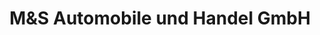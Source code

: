 ---
title: "M&S Automobile und Handel GmbH"
url: /luedenscheid/munds-automobile-und-handel-gmbh/
shop: Autohaus
---